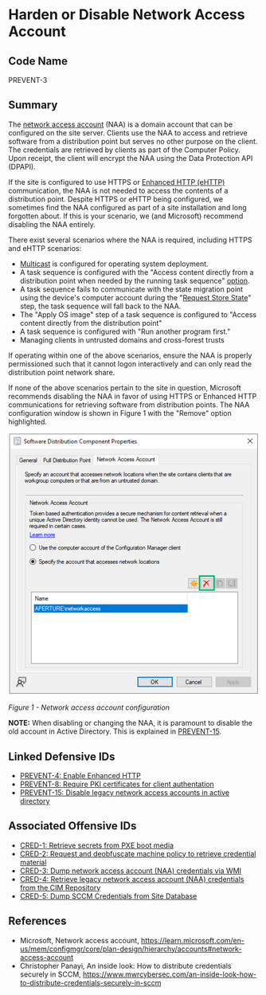 # Harden or Disable Network Access Account

## Code Name
PREVENT-3

## Summary
The [network access account](https://learn.microsoft.com/en-us/mem/configmgr/core/plan-design/hierarchy/accounts#network-access-account) (NAA) is a domain account that can be configured on the site server. Clients use the NAA to access and retrieve software from a distribution point but serves no other purpose on the client. The credentials are retrieved by clients as part of the Computer Policy. Upon receipt, the client will encrypt the NAA using the Data Protection API (DPAPI).

If the site is configured to use HTTPS or [Enhanced HTTP (eHTTP)](https://learn.microsoft.com/en-us/mem/configmgr/core/plan-design/hierarchy/enhanced-http) communication, the NAA is not needed to access the contents of a distribution point. Despite HTTPS or eHTTP being configured, we sometimes find the NAA configured as part of a site installation and long forgotten about. If this is your scenario, we (and Microsoft) recommend disabling the NAA entirely.

There exist several scenarios where the NAA is required, including HTTPS and eHTTP scenarios:
- [Multicast](https://learn.microsoft.com/en-us/mem/configmgr/osd/deploy-use/use-multicast-to-deploy-windows-over-the-network) is configured for operating system deployment.
- A task sequence is configured with the "Access content directly from a distribution point when needed by the running task sequence" [option](https://learn.microsoft.com/en-us/mem/configmgr/osd/deploy-use/deploy-a-task-sequence#bkmk_deploy-options).
- A task sequence fails to communicate with the state migration point using the device's computer account during the "[Request Store State](https://learn.microsoft.com/en-us/mem/configmgr/osd/understand/task-sequence-steps#BKMK_RequestStateStore)" step, the task sequence will fall back to the NAA.
- The "Apply OS image" step of a task sequence is configured to "Access content directly from the distribution point"
- A task sequence is configured with "Run another program first."
- Managing clients in untrusted domains and cross-forest trusts

If operating within one of the above scenarios, ensure the NAA is properly permissioned such that it cannot logon interactively and can only read the distribution point network share.

If none of the above scenarios pertain to the site in question, Microsoft recommends disabling the NAA in favor of using HTTPS or Enhanced HTTP communications for retrieving software from distribution points. The NAA configuration window is shown in Figure 1 with the "Remove" option highlighted.

![Figure 1](./prevent-3_naa-disable.png)

_Figure 1 - Network access account configuration_

**NOTE:** When disabling or changing the NAA, it is paramount to disable the old account in Active Directory. This is explained in [PREVENT-15](../prevent-15/prevent-15_description.md).

## Linked Defensive IDs
- [PREVENT-4: Enable Enhanced HTTP](../PREVENT-4/prevent-4_description.md)
- [PREVENT-8: Require PKI certificates for client authentation](../prevent-8/prevent-8_description.md)
- [PREVENT-15: Disable legacy network access accounts in active directory](../prevent-15/prevent-15_description.md)

## Associated Offensive IDs
- [CRED-1: Retrieve secrets from PXE boot media](../../../attack-techniques/CRED/CRED-1/cred-1_description.md)
- [CRED-2: Request and deobfuscate machine policy to retrieve credential material](../../../attack-techniques/CRED/CRED-2/cred-2_description.md)
- [CRED-3: Dump network access account (NAA) credentials via WMI](../../../attack-techniques/CRED/CRED-3/cred-3_description.md)
- [CRED-4: Retrieve legacy network access account (NAA) credentials from the CIM Repository](../../../attack-techniques/CRED/CRED-4/cred-4_description.md)
- [CRED-5: Dump SCCM Credentials from Site Database](../../../attack-techniques/CRED/CRED-5/cred-5_description.md)

## References
- Microsoft, Network access account, https://learn.microsoft.com/en-us/mem/configmgr/core/plan-design/hierarchy/accounts#network-access-account
- Christopher Panayi, An inside look: How to distribute credentials securely in SCCM, https://www.mwrcybersec.com/an-inside-look-how-to-distribute-credentials-securely-in-sccm

